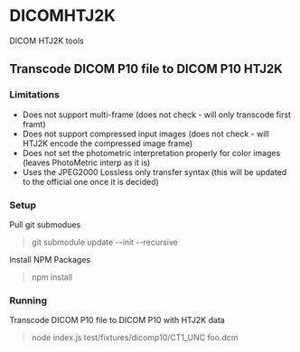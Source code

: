 # DICOMHTJ2K
DICOM HTJ2K tools


## Transcode DICOM P10 file to DICOM P10 HTJ2K

### Limitations

* Does not support multi-frame (does not check - will only transcode first framt)
* Does not support compressed input images (does not check - will HTJ2K encode the compressed image frame)
* Does not set the photometric interpretation properly for color images (leaves PhotoMetric interp as it is)
* Uses the JPEG2000 Lossless only transfer syntax (this will be updated to the official one once it is decided)

### Setup

Pull git submodues

> git submodule update --init --recursive

Install NPM Packages

> npm install

### Running

Transcode DICOM P10 file to DICOM P10 with HTJ2K data

> node index.js test/fixtures/dicomp10/CT1_UNC foo.dcm

